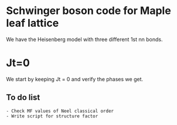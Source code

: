 # Schwinger boson code for Maple leaf lattice

We have the Heisenberg model with three different 1st nn bonds.

# Jt=0

We start by keeping Jt = 0 and verify the phases we get.

## To do list
    - Check MF values of Neel classical order
    - Write script for structure factor

